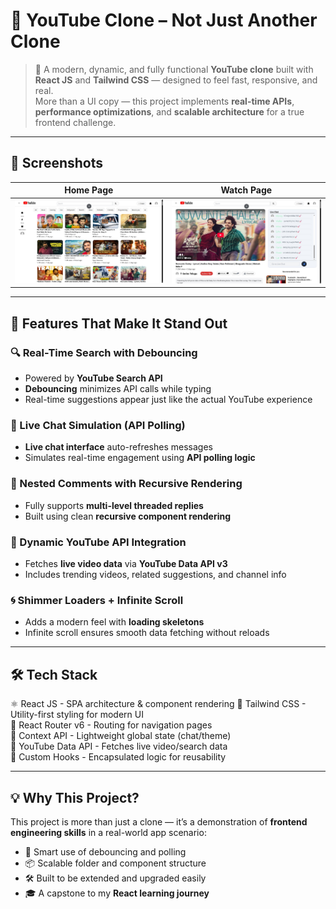 # 🎥 YouTube Clone – Not Just Another Clone

> 🚀 A modern, dynamic, and fully functional **YouTube clone** built with **React JS** and **Tailwind CSS** — designed to feel fast, responsive, and real.  
> More than a UI copy — this project implements **real-time APIs**, **performance optimizations**, and **scalable architecture** for a true frontend challenge.

---

## 📸 Screenshots

| Home Page                              | Watch Page                             |
|----------------------------------------|----------------------------------------|
![Home Page](https://raw.githubusercontent.com/rajeshlru/My-Youtube/refs/heads/main/WhatsApp%20Image%202025-07-20%20at%2018.13.20_0282fc02.jpg)  | ![Watch Page](https://raw.githubusercontent.com/rajeshlru/My-Youtube/refs/heads/main/WhatsApp%20Image%202025-07-20%20at%2018.19.08_e28ef010.jpg)
---

## 🚀 Features That Make It Stand Out

### 🔍 Real-Time Search with Debouncing
- Powered by **YouTube Search API**
- **Debouncing** minimizes API calls while typing
- Real-time suggestions appear just like the actual YouTube experience

### 💬 Live Chat Simulation (API Polling)
- **Live chat interface** auto-refreshes messages
- Simulates real-time engagement using **API polling logic**

### 🌳 Nested Comments with Recursive Rendering
- Fully supports **multi-level threaded replies**
- Built using clean **recursive component rendering**

### 📡 Dynamic YouTube API Integration
- Fetches **live video data** via **YouTube Data API v3**
- Includes trending videos, related suggestions, and channel info

### 🌀 Shimmer Loaders + Infinite Scroll
- Adds a modern feel with **loading skeletons**
- Infinite scroll ensures smooth data fetching without reloads

---

## 🛠 Tech Stack


 ⚛️ React JS          -  SPA architecture & component rendering 
 💨 Tailwind CSS      -  Utility-first styling for modern UI    
 🔁 React Router v6   -  Routing for navigation pages           
 🎯 Context API       -  Lightweight global state (chat/theme)  
 📡 YouTube Data API  -  Fetches live video/search data        
 🧪 Custom Hooks      -  Encapsulated logic for reusability     

---

## 💡 Why This Project?

This project is more than just a clone — it’s a demonstration of **frontend engineering skills** in a real-world app scenario:
- 🧠 Smart use of debouncing and polling
- 📦 Scalable folder and component structure
- 🛠 Built to be extended and upgraded easily
- 🎓 A capstone to my **React learning journey**
